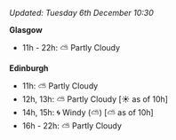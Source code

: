 *Updated: Tuesday 6th December 10:30*

**Glasgow**

* 11h - 22h: :partly_sunny: Partly Cloudy

**Edinburgh**

* 11h: :partly_sunny: Partly Cloudy
* 12h, 13h: :partly_sunny: Partly Cloudy [:sunny: as of 10h]
* 14h, 15h: :cyclone: Windy (:partly_sunny:) [:partly_sunny: as of 10h]
* 16h - 22h: :partly_sunny: Partly Cloudy
